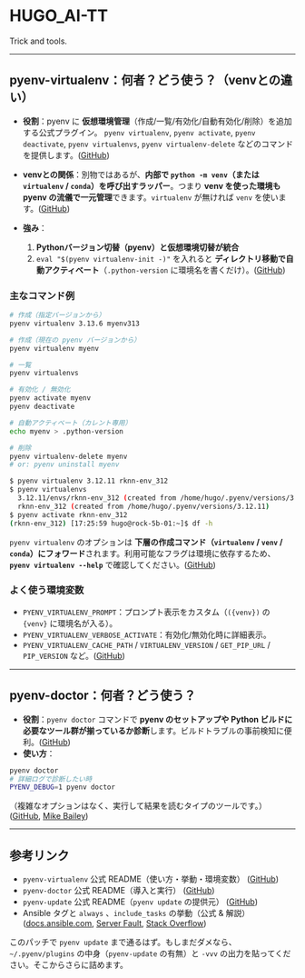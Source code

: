 # HUGO_AI-TT
Trick and tools.

---

## pyenv-virtualenv：何者？どう使う？（venvとの違い）

* **役割**：pyenv に **仮想環境管理**（作成/一覧/有効化/自動有効化/削除）を追加する公式プラグイン。
  `pyenv virtualenv`, `pyenv activate`, `pyenv deactivate`, `pyenv virtualenvs`, `pyenv virtualenv-delete` などのコマンドを提供します。([GitHub][6])
* **venvとの関係**：別物ではあるが、**内部で `python -m venv`（または `virtualenv` / `conda`）を呼び出すラッパー**。つまり **venv を使った環境も pyenv の流儀で一元管理**できます。`virtualenv` が無ければ `venv` を使います。([GitHub][6])
* **強み**：

  1. **Pythonバージョン切替（pyenv）と仮想環境切替が統合**
  2. `eval "$(pyenv virtualenv-init -)"` を入れると **ディレクトリ移動で自動アクティベート**（`.python-version` に環境名を書くだけ）。([GitHub][6])

### 主なコマンド例

```bash
# 作成（指定バージョンから）
pyenv virtualenv 3.13.6 myenv313

# 作成（現在の pyenv バージョンから）
pyenv virtualenv myenv

# 一覧
pyenv virtualenvs

# 有効化 / 無効化
pyenv activate myenv
pyenv deactivate

# 自動アクティベート（カレント専用）
echo myenv > .python-version

# 削除
pyenv virtualenv-delete myenv
# or: pyenv uninstall myenv
```

```bash
$ pyenv virtualenv 3.12.11 rknn-env_312
$ pyenv virtualenvs
  3.12.11/envs/rknn-env_312 (created from /home/hugo/.pyenv/versions/3.12.11)
  rknn-env_312 (created from /home/hugo/.pyenv/versions/3.12.11)
$ pyenv activate rknn-env_312
(rknn-env_312) [17:25:59 hugo@rock-5b-01:~]$ df -h
```


`pyenv virtualenv` のオプションは **下層の作成コマンド（`virtualenv` / `venv` / `conda`）にフォワード**されます。利用可能なフラグは環境に依存するため、**`pyenv virtualenv --help`** で確認してください。([GitHub][6])

### よく使う環境変数

* `PYENV_VIRTUALENV_PROMPT`：プロンプト表示をカスタム（`({venv})` の `{venv}` に環境名が入る）。
* `PYENV_VIRTUALENV_VERBOSE_ACTIVATE`：有効化/無効化時に詳細表示。
* `PYENV_VIRTUALENV_CACHE_PATH` / `VIRTUALENV_VERSION` / `GET_PIP_URL` / `PIP_VERSION` など。([GitHub][6])

---

## pyenv-doctor：何者？どう使う？

* **役割**：`pyenv doctor` コマンドで **pyenv のセットアップや Python ビルドに必要なツール群が揃っているか診断**します。ビルドトラブルの事前検知に便利。([GitHub][7])
* **使い方**：

```bash
pyenv doctor
# 詳細ログで診断したい時
PYENV_DEBUG=1 pyenv doctor
```

（複雑なオプションはなく、実行して結果を読むタイプのツールです。）([GitHub][7], [Mike Bailey][8])

---

## 参考リンク

* `pyenv-virtualenv` 公式 README（使い方・挙動・環境変数） ([GitHub][6])
* `pyenv-doctor` 公式 README（導入と実行） ([GitHub][7])
* `pyenv-update` 公式 README（`pyenv update` の提供元） ([GitHub][5])
* Ansible タグと `always` 、`include_tasks` の挙動（公式 & 解説） ([docs.ansible.com][1], [Server Fault][3], [Stack Overflow][4])

このパッチで `pyenv update` まで通るはず。もしまだダメなら、`~/.pyenv/plugins` の中身（`pyenv-update` の有無）と `-vvv` の出力を貼ってください。そこからさらに詰めます。

[1]: https://docs.ansible.com/ansible/latest/playbook_guide/playbooks_tags.html?utm_source=chatgpt.com "Tags — Ansible Community Documentation"
[2]: https://docs.ansible.com/ansible/latest/collections/ansible/builtin/include_tasks_module.html?utm_source=chatgpt.com "ansible.builtin.include_tasks module – Dynamically include a ..."
[3]: https://serverfault.com/questions/1023392/use-ansible-include-tasks-with-tags-on-the-sub-tasks?utm_source=chatgpt.com "Use Ansible include_tasks with tags on the sub-tasks"
[4]: https://stackoverflow.com/questions/65464394/ansible-include-tasks-will-not-run-when-tags-are-specified?utm_source=chatgpt.com "Ansible include_tasks will not run when tags are specified"
[5]: https://github.com/pyenv/pyenv-update?utm_source=chatgpt.com "update pyenv and plugins"
[6]: https://github.com/pyenv/pyenv-virtualenv "GitHub - pyenv/pyenv-virtualenv: a pyenv plugin to manage virtualenv (a.k.a. python-virtualenv)"
[7]: https://github.com/pyenv/pyenv-doctor?utm_source=chatgpt.com "pyenv/pyenv-doctor: Verify pyenv installation"
[8]: https://mike.bailey.net.au/notes/software/languages/python/pyenv/pyenv-doctor/?utm_source=chatgpt.com "pyenv doctor - mbailey/notes - Mike Bailey"
